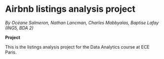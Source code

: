 # Airbnb listings analysis project

*By Océane Salmeron, Nathan Lancman, Charles Mabbyalas, Baptise Lafay (ING5, BDA 2)*

**Project**

This is the listings analysis project for the Data Analytics course at ECE Paris.
